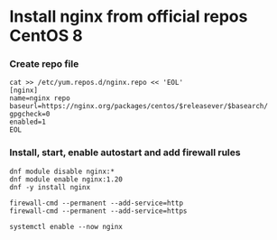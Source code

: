 # Install nginx from official repos CentOS 8

### Create repo file
```console
cat >> /etc/yum.repos.d/nginx.repo << 'EOL'
[nginx]
name=nginx repo
baseurl=https://nginx.org/packages/centos/$releasever/$basearch/
gpgcheck=0
enabled=1
EOL
```

### Install, start, enable autostart and add firewall rules

```console
dnf module disable nginx:*
dnf module enable nginx:1.20
dnf -y install nginx

firewall-cmd --permanent --add-service=http
firewall-cmd --permanent --add-service=https

systemctl enable --now nginx
```
